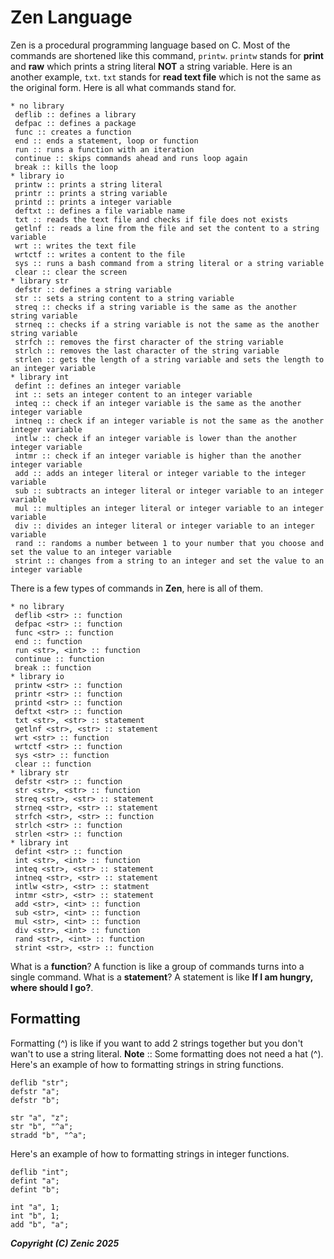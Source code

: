 # Zen Language
Zen is a procedural programming language based on C.
Most of the commands are shortened like this command, `printw`.
`printw` stands for **print** and **raw** which prints a string literal **NOT** a string variable.
Here is an another example, `txt`.
`txt` stands for **read text file** which is not the same as the original form.
Here is all what commands stand for.
```
* no library
 deflib :: defines a library
 defpac :: defines a package
 func :: creates a function
 end :: ends a statement, loop or function
 run :: runs a function with an iteration
 continue :: skips commands ahead and runs loop again
 break :: kills the loop
* library io
 printw :: prints a string literal
 printr :: prints a string variable
 printd :: prints a integer variable
 deftxt :: defines a file variable name
 txt :: reads the text file and checks if file does not exists
 getlnf :: reads a line from the file and set the content to a string variable
 wrt :: writes the text file
 wrtctf :: writes a content to the file
 sys :: runs a bash command from a string literal or a string variable
 clear :: clear the screen
* library str
 defstr :: defines a string variable
 str :: sets a string content to a string variable
 streq :: checks if a string variable is the same as the another string variable
 strneq :: checks if a string variable is not the same as the another string variable
 strfch :: removes the first character of the string variable
 strlch :: removes the last character of the string variable
 strlen :: gets the length of a string variable and sets the length to an integer variable
* library int
 defint :: defines an integer variable
 int :: sets an integer content to an integer variable
 inteq :: check if an integer variable is the same as the another integer variable
 intneq :: check if an integer variable is not the same as the another integer variable
 intlw :: check if an integer variable is lower than the another integer variable
 intmr :: check if an integer variable is higher than the another integer variable
 add :: adds an integer literal or integer variable to the integer variable
 sub :: subtracts an integer literal or integer variable to an integer variable
 mul :: multiples an integer literal or integer variable to an integer variable
 div :: divides an integer literal or integer variable to an integer variable
 rand :: randoms a number between 1 to your number that you choose and set the value to an integer variable
 strint :: changes from a string to an integer and set the value to an integer variable
```
There is a few types of commands in **Zen**, here is all of them.
```
* no library
 deflib <str> :: function
 defpac <str> :: function
 func <str> :: function
 end :: function
 run <str>, <int> :: function
 continue :: function
 break :: function
* library io
 printw <str> :: function
 printr <str> :: function
 printd <str> :: function
 deftxt <str> :: function
 txt <str>, <str> :: statement
 getlnf <str>, <str> :: statement
 wrt <str> :: function
 wrtctf <str> :: function
 sys <str> :: function
 clear :: function
* library str
 defstr <str> :: function
 str <str>, <str> :: function
 streq <str>, <str> :: statement
 strneq <str>, <str> :: statement
 strfch <str>, <str> :: function
 strlch <str> :: function
 strlen <str> :: function
* library int
 defint <str> :: function
 int <str>, <int> :: function
 inteq <str>, <str> :: statement
 intneq <str>, <str> :: statement
 intlw <str>, <str> :: statment
 intmr <str>, <str> :: statement
 add <str>, <int> :: function
 sub <str>, <int> :: function
 mul <str>, <int> :: function
 div <str>, <int> :: function
 rand <str>, <int> :: function
 strint <str>, <str> :: function
```
What is a **function**?
A function is like a group of commands turns into a single command.
What is a **statement**?
A statement is like **If I am hungry, where should I go?**.
## Formatting
Formatting (^) is like if you want to add 2 strings together but you don't wan't to use a string literal.
**Note** :: Some formatting does not need a hat (^).
Here's an example of how to formatting strings in string functions.
```zf
deflib "str";
defstr "a";
defstr "b";

str "a", "z";
str "b", "^a";
stradd "b", "^a";
```
Here's an example of how to formatting strings in integer functions.
```zf
deflib "int";
defint "a";
defint "b";

int "a", 1;
int "b", 1;
add "b", "a";
```
***Copyright (C) Zenic 2025***

